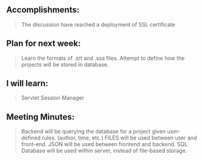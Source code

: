 ## Accomplishments:
>The discussion have reached a 
>deployment of SSL certificate
## Plan for next week:
>Learn the formats of .srt and .ssa files.
>Attempt to define how the projects will be stored in database.
>
## I will learn:
>Servlet Session Manager
## Meeting Minutes:
>Backend will be querying the database for a project given user-defined rules. (author, time, etc.)
>FILES will be used between user and front-end.
>JSON will be used between frontend and backend.
>SQL Database will be used within server, instead of file-based storage.

  
